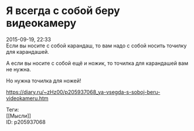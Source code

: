 Я всегда с собой беру видеокамеру
==================================

   
 2015-09-19, 22:33   
  Если вы носите с собой карандаш, то вам надо с собой носить точилку для карандашей.   
   
 А если вы носите с собой ещё и ножик, то точилка для карандашей вам не нужна.   
   
 Но нужна точилка для ножей!   
    
 <https://diary.ru/~zHz00/p205937068_ya-vsegda-s-soboj-beru-videokameru.htm>   
   
 Теги:   
 [[Мысли]]   
 ID: p205937068
